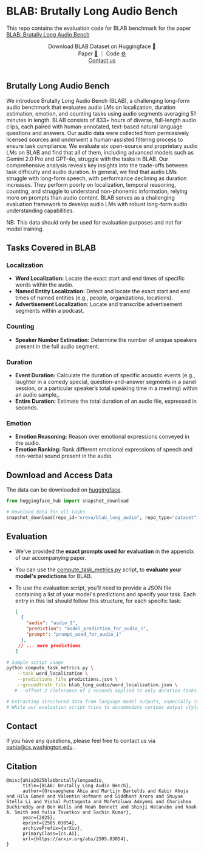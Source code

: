 # BLAB: Brutally Long Audio Bench

This repo contains the evaluation code for BLAB benchmark for the paper [BLAB: Brutally Long Audio Bench](https://arxiv.org/abs/2505.03054)


<p align="center">
Download BLAB Dataset  on Huggingface <a href="https://huggingface.co/datasets/oreva/blab_long_audio">🤗</a> <br>
Paper <a href="https://arxiv.org/abs/2505.03054"> 📑</a> ｜ Code <a href="https://github.com/orevaahia/brutally_long_audio_bench/"> ⚙️</a>
<br>
<a href="##Contact">Contact us</a><br>
<br>
</p>



## Brutally Long Audio Bench

We introduce Brutally Long Audio Bench (BLAB), a challenging long-form audio benchmark that evaluates audio LMs on localization, duration estimation, emotion, and counting tasks using audio segments averaging 51 minutes in length. BLAB consists of 833+ hours of diverse, full-length audio clips, each paired with human-annotated, text-based natural language questions and answers. Our audio data were collected from permissively licensed sources and underwent a human-assisted filtering process to ensure task compliance. We evaluate six open-source and proprietary audio LMs on BLAB and find that all of them, including advanced models such as Gemini 2.0 Pro and GPT-4o, struggle with the tasks in BLAB. Our comprehensive analysis reveals key insights into the trade-offs between task difficulty and audio duration. In general, we find that audio LMs struggle with long-form speech, with performance declining as duration increases. They perform poorly on localization, temporal reasoning, counting, and struggle to understand non-phonemic information, relying more on prompts than audio content. BLAB serves as a challenging evaluation framework to develop audio LMs with robust long-form audio understanding capabilities.


NB: This data should only be used for evaluation purposes and not for model training.



## Tasks Covered in BLAB

### Localization
* **Word Localization:** Locate the exact start and end times of specific words within the audio.
* **Named Entity Localization:** Detect and locate the exact start and end times of named entities (e.g., people, organizations, locations).
* **Advertisement Localization:** Locate and transcribe advertisement segments within a podcast.

### Counting
* **Speaker Number Estimation:** Determine the number of unique speakers present in the full audio segment.

### Duration
* **Event Duration:** Calculate the duration of specific acoustic events (e.g., laughter in a comedy special, question-and-answer segments in a panel session, or a particular speaker’s total speaking time in a meeting) within an audio sample,.
* **Entire Duration:** Estimate the total duration of an audio file, expressed in seconds.

### Emotion
* **Emotion Reasoning:** Reason over emotional expressions conveyed in the audio.
* **Emotion Ranking:** Rank different emotional expressions of speech and non-verbal sound present in the audio.


## Download and Access Data
The data can be downloaded on [huggingface]("https://huggingface.co/datasets/oreva/blab_long_audio).

```python
from huggingface_hub import snapshot_download

# Download data for all tasks
snapshot_download(repo_id="oreva/blab_long_audio", repo_type="dataset", allow_patterns="*.json", local_dir=".")
```

## Evaluation
* We've provided the **exact prompts used for evaluation** in the appendix of our accompanying paper.
* You can use the [compute_task_metrics.py](compute_task_metrics.py) script, to **evaluate your model's predictions** for BLAB.
* To use the evaluation script, you'll need to provide a JSON file containing a list of your model's predictions and specify your task. Each entry in this list should follow this structure, for each specific task:

    ```json
    [
      {
        "audio": "audio_1",
        "prediction": "model_prediction_for_audio_1",
        "prompt": "prompt_used_for_audio_1"
      },
     // ... more predictions
    ]
    ```


```bash
# Sample script usage
python compute_task_metrics.py \
    --task word_localization \
    --predictions_file predictions.json \
    --groundtruth_file blab_long_audio/word_localization.json \
   # --offset 2 (Tolerance of 2 seconds applied to only duration tasks. )

# Extracting structured data from language model outputs, especially in JSON format, is still challenging.
# While our evaluation script tries to accommodate various output styles, some model predictions may not be perfectly parseable and this might result in errors.
```





## Contact
If you have any questions, please feel free to contact us via oahia@cs.washington.edu .


## Citation

```
@misc{ahia2025blabbrutallylongaudio,
      title={BLAB: Brutally Long Audio Bench},
      author={Orevaoghene Ahia and Martijn Bartelds and Kabir Ahuja and Hila Gonen and Valentin Hofmann and Siddhant Arora and Shuyue Stella Li and Vishal Puttagunta and Mofetoluwa Adeyemi and Charishma Buchireddy and Ben Walls and Noah Bennett and Shinji Watanabe and Noah A. Smith and Yulia Tsvetkov and Sachin Kumar},
      year={2025},
      eprint={2505.03054},
      archivePrefix={arXiv},
      primaryClass={cs.AI},
      url={https://arxiv.org/abs/2505.03054},
}

```